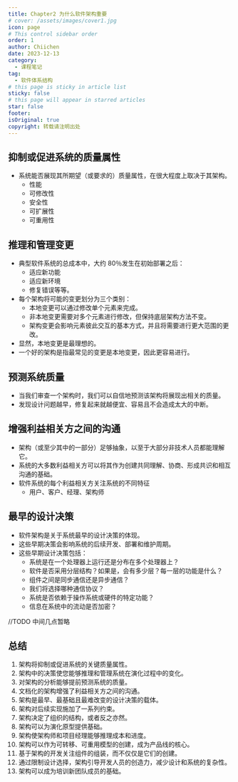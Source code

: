 ```yaml
---
title: Chapter2 为什么软件架构重要
# cover: /assets/images/cover1.jpg
icon: page
# This control sidebar order
order: 1
author: Chiichen
date: 2023-12-13
category:
  - 课程笔记
tag:
  - 软件体系结构
# this page is sticky in article list
sticky: false
# this page will appear in starred articles
star: false
footer:
isOriginal: true
copyright: 转载请注明出处
---
```


## 抑制或促进系统的质量属性

- 系统能否展现其所期望（或要求的）质量属性，在很大程度上取决于其架构。
  - 性能
  - 可修改性
  - 安全性
  - 可扩展性
  - 可重用性

## 推理和管理变更

- 典型软件系统的总成本中，大约 80％发生在初始部署之后：
  - 适应新功能
  - 适应新环境
  - 修复错误等等。
- 每个架构将可能的变更划分为三个类别：
  - 本地变更可以通过修改单个元素来完成。
  - 非本地变更需要对多个元素进行修改，但保持底层架构方法不变。
  - 架构变更会影响元素彼此交互的基本方式，并且将需要进行更大范围的更改。
- 显然，本地变更是最理想的。
- 一个好的架构是指最常见的变更是本地变更，因此更容易进行。

## 预测系统质量

- 当我们审查一个架构时，我们可以自信地预测该架构将展现出相关的质量。
- 发现设计问题越早，修复起来就越便宜、容易且不会造成太大的中断。

## 增强利益相关方之间的沟通

- 架构（或至少其中的一部分）足够抽象，以至于大部分非技术人员都能理解它。
- 系统的大多数利益相关方可以将其作为创建共同理解、协商、形成共识和相互沟通的基础。
- 软件系统的每个利益相关方关注系统的不同特征
  - 用户、客户、经理、架构师

## 最早的设计决策

- 软件架构是关于系统最早的设计决策的体现。
- 这些早期决策会影响系统的后续开发、部署和维护周期。
- 这些早期设计决策包括：
  - 系统是在一个处理器上运行还是分布在多个处理器上？
  - 软件是否采用分层结构？如果是，会有多少层？每一层的功能是什么？
  - 组件之间是同步通信还是异步通信？
  - 我们将选择哪种通信协议？
  - 系统是否依赖于操作系统或硬件的特定功能？
  - 信息在系统中的流动是否加密？

//TODO 中间几点暂略

## 总结

1. 架构将抑制或促进系统的关键质量属性。
2. 架构中的决策使您能够推理和管理系统在演化过程中的变化。
3. 对架构的分析能够提前预测系统的质量。
4. 文档化的架构增强了利益相关方之间的沟通。
5. 架构是最早、最基础且最难改变的设计决策的载体。
6. 架构对后续实现施加了一系列约束。
7. 架构决定了组织的结构，或者反之亦然。
8. 架构可以为演化原型提供基础。
9. 架构使架构师和项目经理能够推理成本和进度。
10. 架构可以作为可转移、可重用模型的创建，成为产品线的核心。
11. 基于架构的开发关注组件的组装，而不仅仅是它们的创建。
12. 通过限制设计选择，架构引导开发人员的创造力，减少设计和系统的复杂性。
13. 架构可以成为培训新团队成员的基础。
